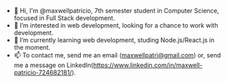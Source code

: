 - 👋 Hi, I'm @maxwellpatricio, 7th semester student in Computer Science, focused in Full Stack development.
- 👀 I’m interested in web development, looking for a chance to work with development.
- 🌱 I’m currently learning web development, studing Node.js/React.js in the moment.
- 📫 To contact me, send me an email (maxwellpatri@gmail.com) or, send me a message on LinkedIn(https://www.linkedin.com/in/maxwell-patricio-724682181/).

<!---
maxwellpatricio/maxwellpatricio is a ✨ special ✨ repository because its `README.md` (this file) appears on your GitHub profile.
You can click the Preview link to take a look at your changes.
--->

